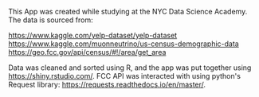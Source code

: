 This App was created while studying at the NYC Data Science Academy. The data is sourced from:

https://www.kaggle.com/yelp-dataset/yelp-dataset
https://www.kaggle.com/muonneutrino/us-census-demographic-data
https://geo.fcc.gov/api/census/#!/area/get_area

Data was cleaned and sorted using R, and the app was put together using https://shiny.rstudio.com/. FCC API was interacted with using python's Request library: https://requests.readthedocs.io/en/master/.
